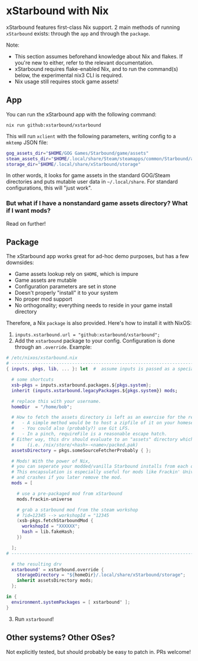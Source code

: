 # xStarbound with Nix

xStarbound features first-class Nix support. 2 main methods of running `xStarbound` exists: through the `app` and through the `package`.

Note:
- This section assumes beforehand knowledge about Nix and flakes. If you're new to either, refer to the relevant documentation.
- xStarbound requires flake-enabled Nix, and to run the command(s) below, the experimental nix3 CLI is required.
- Nix usage still requires stock game assets!

## App

You can run the xStarbound app with the following command:

```
nix run github:xstarbound/xstarbound
```

This will run `xclient` with the following parameters, writing config to a `mktemp` JSON file:
```bash
gog_assets_dir="$HOME/GOG Games/Starbound/game/assets"
steam_assets_dir="$HOME/.local/share/Steam/steamapps/common/Starbound/assets"
storage_dir="$HOME/.local/share/xStarbound/storage"
```
In other words, it looks for game assets in the standard GOG/Steam directories and puts mutable user data in `~/.local/share`. For standard configurations,
this will "just work".

### But what if I have a nonstandard game assets directory? What if I want mods?
Read on further!

## Package

The xStarbound app works great for ad-hoc demo purposes, but has a few downsides:
- Game assets lookup rely on `$HOME`, which is impure 
- Game assets are mutable
- Configuration parameters are set in stone
- Doesn't properly "install" it to your system
- No proper mod support
- No orthogonality; everything needs to reside in your game install directory

Therefore, a Nix `package` is also provided. Here's how to install it with NixOS:

1. `inputs.xstarbound.url = "github:xstarbound/xstarbound";`
2. Add the `xstarbound` package to your config. Configuration is done through an `.override`. Example:
  ```nix
  # /etc/nixos/xstarbound.nix
  # ----------------------------------------------------------------------------
  { inputs, pkgs, lib, ... }: let  #  assume inputs is passed as a specialArg

    # some shortcuts
    xsb-pkgs = inputs.xstarbound.packages.${pkgs.system};
    inherit (inputs.xstarbound.legacyPackages.${pkgs.system}) mods;

    # replace this with your username.
    homeDir  = "/home/bob";

    # How to fetch the assets directory is left as an exercise for the reader.
    #   - A simple method would be to host a zipfile of it on your homeserver/cloud storage and then pkgs.fetchzip it.
    #   - You could also (probably?) use Git LFS.
    #   - In a pinch, requireFile is a reasonable escape hatch.
    # Either way, this drv should evaluate to an "assets" directory which contains the file "packed.pak".
    #     (i.e. /nix/store/<hash>-<name>/packed.pak)
    assetsDirectory = pkgs.someSourceFetcherProbably { };

    # Mods! With the power of Nix, 
    # you can seperate your modded/vanilla Starbound installs from each other! :-)
    # This encapsulation is especially useful for mods like Frackin' Universe which permanently changes mutable user state,
    # and crashes if you later remove the mod.
    mods = [

      # use a pre-packaged mod from xStarbound
      mods.frackin-universe 

      # grab a starbound mod from the steam workshop
      # ?id=12345 --> workshopId = "12345
      (xsb-pkgs.fetchStarboundMod {
        workshopId = "XXXXXX";
        hash = lib.fakeHash;
      })

    ];
  # ----------------------------------------------------------------------------

    # the resulting drv 
    xstarbound' = xstarbound.override { 
      storageDirectory = "${homeDir}/.local/share/xStarbound/storage";
      inherit assetsDirectory mods;
    };

  in {
    environment.systemPackages = [ xstarbound' ];
  }
  ```
3. Run `xstarbound`!

## Other systems? Other OSes?

Not explicitly tested, but should probably be easy to patch in. PRs welcome!

